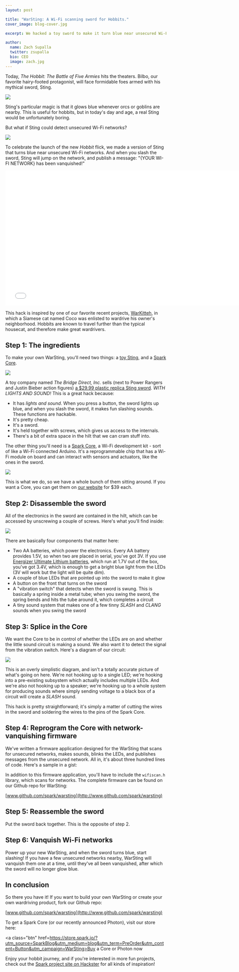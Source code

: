 ```yaml
---
layout: post

title: "WarSting: A Wi-Fi scanning sword for Hobbits."
cover_image: blog-cover.jpg

excerpt: We hacked a toy sword to make it turn blue near unsecured Wi-Fi networks.

author:
  name: Zach Supalla
  twitter: zsupalla
  bio: CEO
  image: zach.jpg
---
```


Today, *The Hobbit: The Battle of Five Armies* hits the theaters. Bilbo, our favorite hairy-footed protagonist, will face formidable foes armed with his mythical sword, Sting.

<div class="full"><img src="{{ site.url }}/images/bilbo-sting.jpg"></div>

Sting's particular magic is that it glows blue whenever orcs or goblins are nearby. This is useful for hobbits, but in today's day and age, a real Sting would be unfortunately boring.

But what if Sting could detect unsecured Wi-Fi networks?

<div class="full"><img src="{{ site.url }}/images/sting-meme.jpg"></div>

To celebrate the launch of the new *Hobbit* flick, we made a version of Sting that turns blue near unsecured Wi-Fi networks. And when you slash the sword, Sting will jump on the network, and publish a message: "{YOUR WI-FI NETWORK} has been vanquished!"

<div class="full"><iframe width="750" height="422" src="//www.youtube.com/embed/rmjkUv5OtLM" frameborder="0" allowfullscreen="allowfullscreen">&nbsp;</iframe></div>

This hack is inspired by one of our favorite recent projects, [WarKitteh](http://www.wired.com/2014/08/how-to-use-your-cat-to-hack-your-neighbors-wi-fi/), in which a Siamese cat named Coco was enlisted to wardrive his owner's neighborhood. Hobbits are known to travel further than the typical housecat, and therefore make great wardrivers.

## Step 1: The ingredients

To make your own WarSting, you'll need two things: a [toy Sting](http://www.amazon.com/The-Bridge-Direct-Hobbit-Deluxe/dp/B008914XZA/), and a [Spark Core](https://store.spark.io).

<div class="full"><img src="{{ site.url }}/images/knolling-sting-topdown.jpg"></div>

A toy company named *The Bridge Direct, Inc.* sells (next to Power Rangers and Justin Bieber action figures) [a $29.99 plastic replica Sting sword](http://www.amazon.com/gp/product/B008914XZA/). *WITH LIGHTS AND SOUND!* This is a great hack because:

- It has *lights and sound*. When you press a button, the sword lights up blue, and when you slash the sword, it makes fun slashing sounds. These functions are hackable.
- It's pretty cheap.
- It's a sword.
- It's held together with screws, which gives us access to the internals.
- There's a bit of extra space in the hilt that we can cram stuff into.

The other thing you'll need is a [Spark Core](https://store.spark.io), a Wi-Fi development kit - sort of like a Wi-Fi connected Arduino. It's a reprogrammable chip that has a Wi-Fi module on board and can interact with sensors and actuators, like the ones in the sword.

<div class="full"><img src="{{ site.url }}/images/core-and-hilt.jpg"></div>

This is what we do, so we have a whole bunch of them sitting around. If you want a Core, you can get them on [our website](https://store.spark.io) for $39 each.

## Step 2: Disassemble the sword

All of the electronics in the sword are contained in the hilt, which can be accessed by unscrewing a couple of screws. Here's what you'll find inside:

<div class="full"><img src="{{ site.url }}/images/closeup-hilt.jpg"></div>

There are basically four components that matter here:

- Two AA batteries, which power the electronics. Every AA battery provides 1.5V, so when two are placed in serial, you've got 3V. If you use [Energizer Ultimate Lithium batteries](http://www.amazon.com/Energizer-L91BP-8-Ultimate-Lithium-Battery/dp/B0000DC4EL/), which run at 1.7V out of the box, you've got 3.4V, which is enough to get a bright blue light from the LEDs (3V will work but the light will be quite dim).
- A couple of blue LEDs that are pointed up into the sword to make it glow
- A button on the front that turns on the sword
- A "vibration switch" that detects when the sword is swung. This is basically a spring inside a metal tube; when you swing the sword, the spring bends and hits the tube around it, which completes a circuit
- A tiny sound system that makes one of a few tinny *SLASH* and *CLANG* sounds when you swing the sword

## Step 3: Splice in the Core

We want the Core to be in control of whether the LEDs are on and whether the little sound circuit is making a sound. We also want it to detect the signal from the vibration switch. Here's a diagram of our circuit:

<div class="full"><img src="{{ site.url }}/images/warsting-schematic.png"></div>

This is an overly simplistic diagram, and isn't a totally accurate picture of what's going on here. We're not hooking up to a single LED; we're hooking into a pre-existing subsystem which actually includes multiple LEDs. And we're also not hooking up to a speaker; we're hooking up to a whole system for producing sounds where simply sending voltage to a black box of a circuit will create a *SLASH* sound.

This hack is pretty straightforward; it's simply a matter of cutting the wires in the sword and soldering the wires to the pins of the Spark Core.


## Step 4: Reprogram the Core with network-vanquishing firmware

We've written a firmware application designed for the WarSting that scans for unsecured networks, makes sounds, blinks the LEDs, and publishes messages from the unsecured network. All in, it's about three hundred lines of code. Here's a sample in a gist:

<script src="https://gist.github.com/zsup/bfa7726adf375f4a744f.js"></script>

In addition to this firmware application, you'll have to include the `wifiscan.h` library, which scans for networks. The complete firmware can be found on our Github repo for WarSting:

[www.github.com/spark/warsting](http://www.github.com/spark/warsting)

## Step 5: Reassemble the sword

Put the sword back together. This is the opposite of step 2.

## Step 6: Vanquish Wi-Fi networks

Power up your new WarSting, and when the sword turns blue, start slashing! If you have a few unsecured networks nearby, WarSting will vanquish them one at a time, until they've all been vanquished, after which the sword will no longer glow blue.

## In conclusion

So there you have it! If you want to build your own WarSting or create your own wardriving product, fork our Github repo:

[www.github.com/spark/warsting](http://www.github.com/spark/warsting)

To get a Spark Core (or our recently announced Photon), visit our store here:

<a class="btn" href=https://store.spark.io/?utm_source=SparkBlog&utm_medium=blog&utm_term=PreOrder&utm_content=Button&utm_campaign=WarSting>Buy a Core or Photon now</a>

Enjoy your hobbit journey, and if you're interested in more fun projects, check out the [Spark project site on Hackster](http://spark.hackster.io) for all kinds of inspiration!
